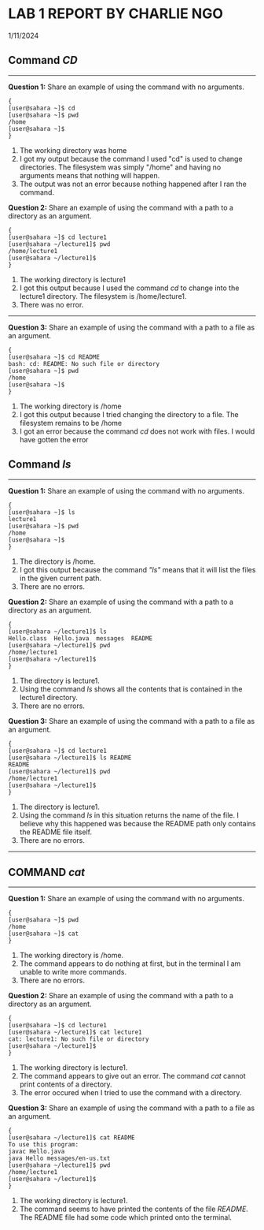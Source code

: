 # LAB 1 REPORT BY CHARLIE NGO

1/11/2024

## Command ***CD***

---
**Question 1:** Share an example of using the command with no arguments.

    {
    [user@sahara ~]$ cd
    [user@sahara ~]$ pwd
    /home
    [user@sahara ~]$ 
    }

1. The working directory was home
2. I got my output because the command I used "cd" is used to change directories. The filesystem was simply "/home" and having no arguments means that nothing will happen.
3. The output was not an error because nothing happened after I ran the command.

**Question 2:** Share an example of using the command with a path to a directory as an argument.

    {
    [user@sahara ~]$ cd lecture1
    [user@sahara ~/lecture1]$ pwd
    /home/lecture1
    [user@sahara ~/lecture1]$ 
    }

1. The working directory is lecture1
2. I got this output because I used the command *cd* to change into the lecture1 directory. The filesystem is /home/lecture1.
3. There was no error.

---
**Question 3:** Share an example of using the command with a path to a file as an argument.

    {
    [user@sahara ~]$ cd README
    bash: cd: README: No such file or directory
    [user@sahara ~]$ pwd
    /home
    [user@sahara ~]$     
    }

1. The working directory is /home
2. I got this output because I tried changing the directory to a file. The filesystem remains to be /home
3. I got an error because the command *cd* does not work with files. I would have gotten the error

## Command ***ls***

---
**Question 1:** Share an example of using the command with no arguments.

    {
    [user@sahara ~]$ ls
    lecture1
    [user@sahara ~]$ pwd
    /home
    [user@sahara ~]$ 
    }

1. The directory is /home.
2. I got this output because the command *"ls"* means that it will list the files in the given current path.
3. There are no errors.

**Question 2:** Share an example of using the command with a path to a directory as an argument.

    {
    [user@sahara ~/lecture1]$ ls
    Hello.class  Hello.java  messages  README
    [user@sahara ~/lecture1]$ pwd
    /home/lecture1
    [user@sahara ~/lecture1]$ 
    }

1. The directory is lecture1.
2. Using the command *ls* shows all the contents that is contained in the lecture1 directory.
3. There are no errors.

**Question 3:** Share an example of using the command with a path to a file as an argument.

    {
    [user@sahara ~]$ cd lecture1
    [user@sahara ~/lecture1]$ ls README
    README
    [user@sahara ~/lecture1]$ pwd
    /home/lecture1
    [user@sahara ~/lecture1]$ 
    }

1. The directory is lecture1.
2. Using the command *ls* in this situation returns the name of the file. I believe why this happened was because the README path only contains the README file itself.
3. There are no errors.

---

## COMMAND ***cat***

---
**Question 1:** Share an example of using the command with no arguments.

    {
    [user@sahara ~]$ pwd
    /home
    [user@sahara ~]$ cat
    }

1. The working directory is /home.
2. The command appears to do nothing at first, but in the terminal I am unable to write more commands.
3. There are no errors.

**Question 2:** Share an example of using the command with a path to a directory as an argument.

    {
    [user@sahara ~]$ cd lecture1
    [user@sahara ~/lecture1]$ cat lecture1
    cat: lecture1: No such file or directory
    [user@sahara ~/lecture1]$ 
    }

1. The working directory is lecture1.
2. The command appears to give out an error. The command *cat* cannot print contents of a directory.
3. The error occured when I tried to use the command with a directory.

**Question 3:** Share an example of using the command with a path to a file as an argument.

    {
    [user@sahara ~/lecture1]$ cat README
    To use this program:
    javac Hello.java
    java Hello messages/en-us.txt
    [user@sahara ~/lecture1]$ pwd
    /home/lecture1
    [user@sahara ~/lecture1]$ 
    }

1. The working directory is lecture1.
2. The command seems to have printed the contents of the file *README*. The README file had some code which printed onto the terminal.
